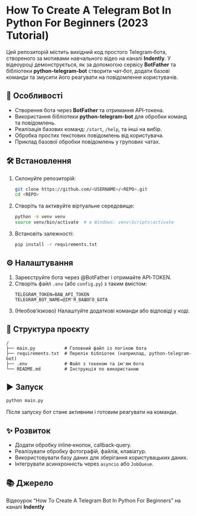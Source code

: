 # How To Create A Telegram Bot In Python For Beginners (2023 Tutorial)

Цей репозиторій містить вихідний код простого Telegram‑бота, створеного за мотивами навчального відео на каналі **Indently**. У відеоуроці демонструється, як за допомогою сервісу **BotFather** та бібліотеки **python‑telegram‑bot** створити чат‑бот, додати базові команди та змусити його реагувати на повідомлення користувачів.

## 🚀 Особливості

- Створення бота через **BotFather** та отримання API‑токена.
- Використання бібліотеки **python-telegram-bot** для обробки команд та повідомлень.
- Реалізація базових команд: `/start`, `/help`, та інші на вибір.
- Обробка простих текстових повідомлень від користувача.
- Приклад базової обробки повідомлень у групових чатах.

## 🛠️ Встановлення

1. Склонуйте репозиторій:
   ```bash
   git clone https://github.com/<USERNAME>/<REPO>.git
   cd <REPO>
   ```
2. Створіть та активуйте віртуальне середовище:
   ```bash
   python -m venv venv
   source venv/bin/activate  # в Windows: venv\Scripts\activate
   ```
3. Встановіть залежності:
   ```bash
   pip install -r requirements.txt
   ```

## ⚙️ Налаштування

1. Зареєструйте бота через @BotFather і отримайте API‑TOKEN.
2. Створіть файл `.env` (або `config.py`) з таким вмістом:
   ```
   TELEGRAM_TOKEN=ВАШ_API_TOKEN
   TELEGRAM_BOT_NAME=@ІМ'Я_ВАШОГО_БОТА
   ```
3. (Необов’язково) Налаштуйте додаткові команди або відповіді у коді.

## 📁 Структура проєкту

```
/
├── main.py           # Головний файл із логікою бота
├── requirements.txt  # Перелік бібліотек (наприклад, python-telegram-bot)
├── .env              # Файл з токеном та ім'ям бота
└── README.md         # Інструкція по використанню
```

## ▶️ Запуск

```bash
python main.py
```

Після запуску бот стане активним і готовим реагувати на команди.

## ✨ Розвиток

- Додати обробку inline‑кнопок, callback‑query.
- Реалізувати обробку фотографій, файлів, клавіатур.
- Використовувати базу даних для зберігання користувацьких даних.
- Інтегрувати асинхронність через `asyncio` або `JobQueue`.

## 📚 Джерело

Відеоурок “How To Create A Telegram Bot In Python For Beginners” на каналі **Indently**
